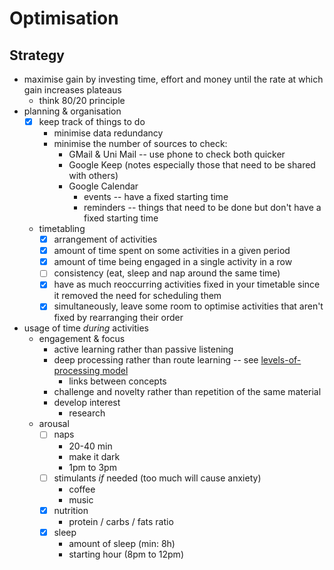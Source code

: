 # Optimisation

## Strategy

- maximise gain by investing time, effort and money until the rate at which gain increases plateaus
  - think 80/20 principle
- planning & organisation
  - [x] keep track of things to do
    - minimise data redundancy
    - minimise the number of sources to check:
      - GMail & Uni Mail -- use phone to check both quicker
      - Google Keep (notes especially those that need to be shared with others)
      - Google Calendar
        - events -- have a fixed starting time
        - reminders -- things that need to be done but don't have a fixed starting time
  - timetabling
    - [x] arrangement of activities
    - [x] amount of time spent on some activities in a given period
    - [x] amount of time being engaged in a single activity in a row
    - [ ] consistency (eat, sleep and nap around the same time)
    - [x] have as much reoccurring activities fixed in your timetable since it removed
      the need for scheduling them
    - [x] simultaneously, leave some room to optimise activities that aren't fixed by
      rearranging their order
- usage of time *during* activities
  - engagement & focus
    - active learning rather than passive listening
    - deep processing rather than route learning -- see [levels-of-processing model](https://www.wikiwand.com/en/Levels-of-processing_effect)
      - links between concepts
    - challenge and novelty rather than repetition of the same material
    - develop interest
      - research
  - arousal
    - [ ] naps
      - 20-40 min
      - make it dark
      - 1pm to 3pm
    - [ ] stimulants *if* needed (too much will cause anxiety)
      - coffee
      - music
    - [x] nutrition
      - protein / carbs / fats ratio
    - [x] sleep
      - amount of sleep (min: 8h)
      - starting hour (8pm to 12pm)
